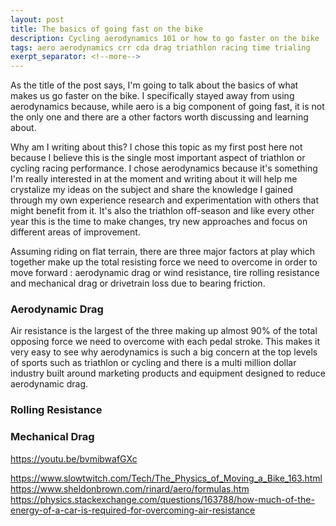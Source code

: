 ```yaml
---
layout: post
title: The basics of going fast on the bike
description: Cycling aerodynamics 101 or how to go faster on the bike
tags: aero aerodynamics crr cda drag triathlon racing time trialing 
exerpt_separator: <!--more-->
---
```


As the title of the post says, I'm going to talk about the basics of what makes us go faster on the bike. I specifically stayed away from using aerodynamics because, while aero is a big component of going fast, it is not the only one and there are a other factors worth discussing and learning about.

<!--more-->

Why am I writing about this? I chose this topic as my first post here not because I believe this is the single most important aspect of triathlon or cycling racing performance. I chose aerodynamics because it's something I'm really interested in at the moment and writing about it will help me crystalize my ideas on the subject and share the knowledge I gained through my own experience research and experimentation with others that might benefit from it. It's also the triathlon off-season and like every other year this is the time to make changes, try new approaches and focus on different areas of improvement. 

Assuming riding on flat terrain, there are three major factors at play which together make up the total resisting force we need to overcome in order to move forward : aerodynamic drag or wind resistance, tire rolling resistance and mechanical drag or drivetrain loss due to bearing friction. 

### Aerodynamic Drag

Air resistance is the largest of the three making up almost 90% of the total opposing force we need to overcome with each pedal stroke. This makes it very easy to see why aerodynamics is such a big concern at the top levels of sports such as triathlon or cycling and there is a multi million dollar industry built around marketing products and equipment designed to reduce aerodynamic drag. 

### Rolling Resistance

### Mechanical Drag

<!--
 {% include image name="jekyll-logo.png" caption="Sharing my blog on LinkedIn" %}
-->

https://youtu.be/bvmibwafGXc


https://www.slowtwitch.com/Tech/The_Physics_of_Moving_a_Bike_163.html
https://www.sheldonbrown.com/rinard/aero/formulas.htm
https://physics.stackexchange.com/questions/163788/how-much-of-the-energy-of-a-car-is-required-for-overcoming-air-resistance